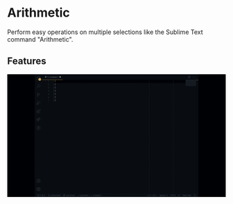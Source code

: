 # Arithmetic

Perform easy operations on multiple selections like the Sublime Text command "Arithmetic".

## Features

![demo](demo/demo.gif)
